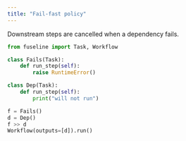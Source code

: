 ```yaml
---
title: "Fail-fast policy"
---
```


Downstream steps are cancelled when a dependency fails.

```python
from fuseline import Task, Workflow

class Fails(Task):
    def run_step(self):
        raise RuntimeError()

class Dep(Task):
    def run_step(self):
        print("will not run")

f = Fails()
d = Dep()
f >> d
Workflow(outputs=[d]).run()
```
